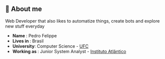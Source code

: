 ## 🤔 About me

<p>
  Web Developer that also likes to automatize things, create bots and explore new stuff everyday
</p>

- <strong> Name </strong>: Pedro Felippe
- <strong> Lives in </strong> : Brasil
- <strong> University</strong>: Computer Science - <a href="http://www.ufc.br/">UFC</a>
- <strong> Working as </strong>: Junior System Analyst - <a href="https://www.atlantico.com.br/">Instituto Atlântico</a>
